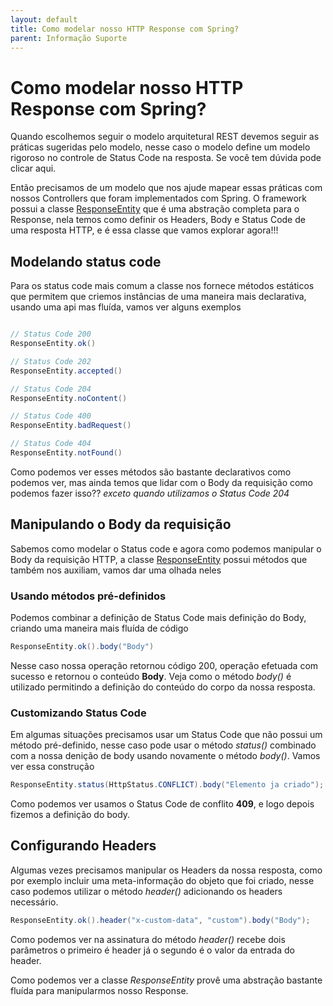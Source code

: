 ```yaml
---
layout: default
title: Como modelar nosso HTTP Response com Spring? 
parent: Informação Suporte
---
```

# Como modelar nosso HTTP Response com Spring?

Quando escolhemos seguir o modelo arquitetural REST devemos seguir as práticas sugeridas pelo modelo,
nesse caso o modelo define um modelo rigoroso no controle de Status Code na resposta. Se você tem dúvida pode clicar
aqui.

Então precisamos de um modelo que nos ajude mapear essas práticas com nossos Controllers que foram implementados
com Spring.
O framework possui a classe [ResponseEntity](https://docs.spring.io/spring/docs/current/javadoc-api/org/springframework/http/ResponseEntity.html) que é uma abstração completa para o Response, nela temos como definir
os Headers, Body e Status Code de uma resposta HTTP, e é essa classe que vamos explorar agora!!!

## Modelando status code

Para os status code mais comum a classe nos fornece métodos estáticos que permitem que criemos
instâncias de uma maneira mais declarativa, usando uma api mas fluída, vamos ver alguns exemplos
```java

// Status Code 200
ResponseEntity.ok()

// Status Code 202
ResponseEntity.accepted()

// Status Code 204
ResponseEntity.noContent()

// Status Code 400
ResponseEntity.badRequest()

// Status Code 404
ResponseEntity.notFound()

```
Como podemos ver esses métodos são bastante declarativos como podemos ver, mas ainda temos que lidar
com o Body da requisição como podemos fazer isso??  _exceto quando utilizamos o Status Code 204_

## Manipulando o Body da requisição

Sabemos como modelar o Status code e agora como podemos manipular o Body da requisição HTTP, a classe [ResponseEntity](https://docs.spring.io/spring/docs/current/javadoc-api/org/springframework/http/ResponseEntity.html)
possui métodos que também nos auxiliam, vamos dar uma olhada neles

### Usando métodos pré-definidos
Podemos combinar a definição de Status Code mais definição do Body, criando uma maneira mais fluída de código

```java
ResponseEntity.ok().body("Body")
```
Nesse caso nossa operação retornou código 200, operação efetuada com sucesso e retornou o conteúdo **Body**.
Veja como o método _body()_ é utilizado permitindo a definição do conteúdo do corpo da nossa resposta.



### Customizando Status Code

Em algumas situações precisamos usar um Status Code que não possui um método pré-definido, nesse
caso pode usar o método _status()_ combinado com a nossa denição de body usando novamente o
método _body()_. Vamos ver essa construção

```java
ResponseEntity.status(HttpStatus.CONFLICT).body("Elemento ja criado");
```
Como podemos ver usamos o Status Code de conflito **409**, e logo depois fizemos a definição do
body.


## Configurando Headers

Algumas vezes precisamos manipular os Headers da nossa resposta, como por exemplo incluir uma
meta-informação do objeto que foi criado, nesse caso podemos utilizar o método _header()_ adicionando
os headers necessário.

```java
ResponseEntity.ok().header("x-custom-data", "custom").body("Body");
```

Como podemos ver na assinatura do método _header()_ recebe dois parâmetros o primeiro
é header já o segundo é o valor da entrada do header.

Como podemos ver a classe _ResponseEntity_ provê uma abstração bastante fluída para manipularmos
nosso Response.



